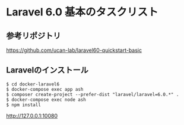 # Laravel 6.0 基本のタスクリスト

## 参考リポジトリ
https://github.com/ucan-lab/laravel60-quickstart-basic

## Laravelのインストール
```
$ cd docker-laravel6
$ docker-compose exec app ash
$ composer create-project --prefer-dist "laravel/laravel=6.0.*" .
$ docker-compose exec node ash
$ npm install
```

http://127.0.0.1:10080
